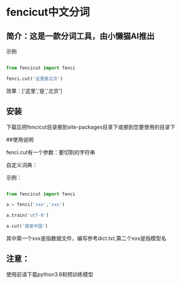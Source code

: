 # fencicut中文分词

## 简介：这是一款分词工具，由小懒猫AI推出

示例
```Python

from fencicut import fenci

fenci.cut('这里是北京')

```

效果：['这里','是','北京']

## 安装

下载后把fencicut目录挪到site-packages目录下或挪到您要使用的目录下

##使用说明

fenci.cut有一个参数：要切割的字符串

自定义词典：

示例：

```Python

from fencicut import fenci

a = fenci('xxx','xxx')

a.train('utf-8')

a.cut('我爱中国')

```

其中第一个xxx是指数据文件，编写参考dict.txt,第二个xxx是指模型名

## 注意：

使用前请下载python3.8和预训练模型




